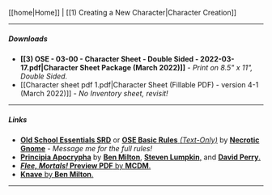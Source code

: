 [[home|Home]] | [[1) Creating a New Character|Character Creation]]
___
##### Downloads
- **[[3) OSE - 03-00 - Character Sheet - Double Sided - 2022-03-17.pdf|Character Sheet Package (March 2022)]]** - *Print on 8.5" x 11", Double Sided.*
- [[Character sheet pdf 1.pdf|Character Sheet (Fillable PDF) - version 4-1 (March 2022)]] - *No Inventory sheet, revisit!*




___
##### Links
- [**Old School Essentials SRD**](https://oldschoolessentials.necroticgnome.com/srd/) or [**OSE Basic Rules** *(Text-Only)*](https://www.drivethrurpg.com/product/272802/OldSchool-Essentials-Basic-Rules) by [**Necrotic Gnome**](https://necroticgnome.com/) - *Message me for the full rules!*
- [**Principia Apocrypha**](https://lithyscaphe.blogspot.com/p/principia-apocrypha.html) by [**Ben Milton**,](https://questingblog.com/) [**Steven Lumpkin**,](https://roll1d100.blogspot.com/) and [**David Perry**.](https://lithyscaphe.blogspot.com/)
- [***Flee, Mortals!* Preview PDF** by **MCDM**.](https://files.mcdmproductions.com/FleeMortals/FleeMortalsPreview.pdf)
- [**Knave** by **Ben Milton**.](https://www.drivethrurpg.com/product/250888/Knave?manufacturers_id=10312)
___
